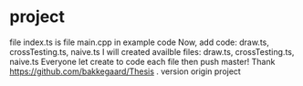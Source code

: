 # project
file index.ts is file main.cpp in example code
Now, add code: draw.ts, crossTesting.ts, naive.ts
I will created availble files: draw.ts, crossTesting.ts, naive.ts
Everyone let create to code each file then push master! Thank
https://github.com/bakkegaard/Thesis . version origin project